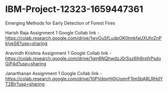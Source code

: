 # IBM-Project-12323-1659447361
Emerging Methods for Early Detection of Forest Fires

Harish Raja Assignment 1 Google Collab link - https://colab.research.google.com/drive/1wvOuSfLudpOK0tmkfaUXUhrZnPklyeS6?usp=sharing

Aravindh Krishna Assignment 1 Google Collab link - https://colab.research.google.com/drive/1gm6NQhwdzJ0rSsz6lh8rpfrPsdoGiP4d?usp=sharing

Janarthanan Assignment 1 Google Collab link - https://colab.research.google.com/drive/10PVdqvHj0jUomrF1ImSbARLRHdYT2Blr?usp=sharing


